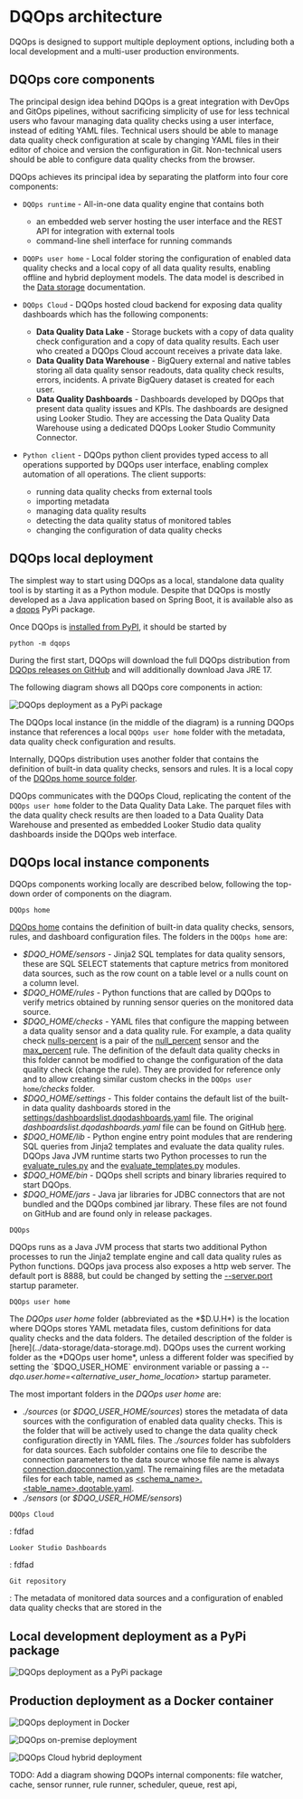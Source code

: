 # DQOps architecture
DQOps is designed to support multiple deployment options, including both a local development and a multi-user production environments.

## DQOps core components

The principal design idea behind DQOps is a great integration with DevOps and GitOps pipelines, without sacrificing 
simplicity of use for less technical users who favour managing data quality checks using a user interface, instead of
editing YAML files. Technical users should be able to manage data quality check configuration at scale by changing YAML
files in their editor of choice and version the configuration in Git. Non-technical users should be able to 
configure data quality checks from the browser.

DQOps achieves its principal idea by separating the platform into four core components:

- `DQOps runtime` - All-in-one data quality engine that contains both
    * an embedded web server hosting the user interface and the REST API for integration with external tools
    * command-line shell interface for running commands
  
- `DQOPs user home` - Local folder storing the configuration of enabled data quality checks and a local copy of all
  data quality results, enabling offline and hybrid deployment models.
  The data model is described in the [Data storage](../data-storage/data-storage.md) documentation.
 
- `DQOps Cloud` - DQOps hosted cloud backend for exposing data quality dashboards which has the following components:
    * **Data Quality Data Lake** - Storage buckets with a copy of data quality check configuration and a copy of
      data quality results. Each user who created a DQOps Cloud account receives a private data lake. 
    * **Data Quality Data Warehouse** - BigQuery external and native tables storing all data quality sensor readouts, data quality
      check results, errors, incidents. A private BigQuery dataset is created for each user.
    * **Data Quality Dashboards** - Dashboards developed by DQOps that present data quality issues and KPIs. The dashboards
      are designed using Looker Studio. They are accessing the Data Quality Data Warehouse using a dedicated
      DQOps Looker Studio Community Connector. 

- `Python client` - DQOps python client provides typed access to all operations supported by DQOps user interface, enabling
  complex automation of all operations. The client supports:
    * running data quality checks from external tools
    * importing metadata
    * managing data quality results
    * detecting the data quality status of monitored tables
    * changing the configuration of data quality checks


## DQOps local deployment
The simplest way to start using DQOps as a local, standalone data quality tool is by starting it as a Python module.
Despite that DQOps is mostly developed as a Java application based on Spring Boot, it is available also as a 
[dqops](https://pypi.org/project/dqops/) PyPi package.

Once DQOps is [installed from PyPI](../../working-with-dqo/installation/install-dqo-using-pip.md), it should be started by

  ```
  python -m dqops
  ```

During the first start, DQOps will download the full DQOps distribution from [DQOps releases on GitHub](https://github.com/dqops/dqo/releases)
and will additionally download Java JRE 17.

The following diagram shows all DQOps core components in action:

![DQOps deployment as a PyPi package](https://dqops.com/docs/images/architecture/DQOPs-pypi-package-instance-components-min.png)

The DQOps local instance (in the middle of the diagram) is a running DQOps instance that references a local
`DQOps user home` folder with the metadata, data quality check configuration and results.

Internally, DQOps distribution uses another folder that contains the definition of built-in data quality checks,
sensors and rules. It is a local copy of the [DQOps home source folder](https://github.com/dqops/dqo/tree/develop/home).

DQOps communicates with the DQOps Cloud, replicating the content of the `DQOps user home` folder to the 
Data Quality Data Lake. The parquet files with the data quality check results are then loaded to a Data Quality Data Warehouse
and presented as embedded Looker Studio data quality dashboards inside the DQOps web interface.

## DQOps local instance components
DQOps components working locally are described below, following the top-down order of components on the diagram.

`DQOps home`

[DQOps home](https://github.com/dqops/dqo/tree/develop/home) contains the definition of built-in data quality checks,
sensors, rules, and dashboard configuration files. The folders in the `DQOps home` are:

- *$DQO_HOME/sensors* - Jinja2 SQL templates for data quality sensors, these are SQL SELECT statements that capture
  metrics from monitored data sources, such as the row count on a table level or a nulls count on a column level.
- *$DQO_HOME/rules* - Python functions that are called by DQOps to verify metrics obtained by running sensor queries on the
  monitored data source.
- *$DQO_HOME/checks* - YAML files that configure the mapping between a data quality sensor and a data quality rule. 
  For example, a data quality check [nulls-percent](../../checks/column/nulls/nulls-count.md) is a pair of the
  [null_percent](../../reference/sensors/column/nulls-column-sensors.md) sensor and the [max_percent](../../reference/rules/Comparison.md#max-percent) rule.
  The definition of the default data quality checks in this folder cannot be modified to change the configuration
  of the data quality check (change the rule). They are provided for reference only and to allow creating similar custom checks
  in the `DQOps user home`*/checks* folder.
- *$DQO_HOME/settings* - This folder contains the default list of the built-in data quality dashboards stored in the
  [settings/dashboardslist.dqodashboards.yaml](../../reference/yaml/DashboardYaml.md) file. The original 
  *dashboardslist.dqodashboards.yaml* file can be found on GitHub
  [here](https://github.com/dqops/dqo/blob/develop/home/settings/dashboardslist.dqodashboards.yaml).
- *$DQO_HOME/lib* - Python engine entry point modules that are rendering SQL queries from Jinja2 templates and evaluate 
  the data quality rules. DQOps Java JVM runtime starts two Python processes to run the 
  [evaluate_rules.py](https://github.com/dqops/dqo/blob/develop/home/lib/evaluate_rules.py) and the
  [evaluate_templates.py](https://github.com/dqops/dqo/blob/develop/home/lib/evaluate_templates.py) modules. 
- *$DQO_HOME/bin* - DQOps shell scripts and binary libraries required to start DQOps.
- *$DQO_HOME/jars* - Java jar libraries for JDBC connectors that are not bundled and the DQOps combined jar library. These files are
  not found on GitHub and are found only in release packages.

`DQOps`

DQOps runs as a Java JVM process that starts two additional Python processes to run the Jinja2 template engine
and call data quality rules as Python functions. 
DQOps java process also exposes a http web server. The default port is 8888, but could be changed 
by setting the [--server.port](../../command-line-interface/dqo.md) startup parameter.

`DQOps user home`

The *DQOps user home* folder (abbreviated as the *$D.U.H*) is the location where DQOps stores YAML metadata files, custom definitions for data quality checks
and the data folders. The detailed description of the folder is [here](../data-storage/data-storage.md).
DQOps uses the current working folder as the *DQOps user home*, unless a different folder was specified
by setting the `$DQO_USER_HOME` environment variable or passing a *--dqo.user.home=<alternative_user_home_location>* startup parameter.

The most important folders in the *DQOps user home* are:

- *./sources* (or *$DQO_USER_HOME/sources*) stores the metadata of data sources with the configuration of enabled data quality checks.
  This is the folder that will be actively used to change the data quality check configuration directly in YAML files.
  The *./sources* folder has subfolders for data sources. Each subfolder contains one file to describe the connection parameters
  to the data source whose file name is always [connection.dqoconnection.yaml](../../reference/yaml/ConnectionYaml.md).
  The remaining files are the metadata files for each table, named as [<schema_name>.<table_name>.dqotable.yaml](../../reference/yaml/TableYaml.md). 
- *./sensors* (or *$DQO_USER_HOME/sensors*)

`DQOps Cloud`

: fdfad


`Looker Studio Dashboards`

: fdfad


`Git repository`

: The metadata of monitored data sources and a configuration of enabled data quality checks that are stored
in the 


## Local development deployment as a PyPi package

![DQOps deployment as a PyPi package](https://dqops.com/docs/images/architecture/DQOPs-pypi-package-instance-components-min.png)


## Production deployment as a Docker container

![DQOps deployment in Docker](https://dqops.com/docs/images/architecture/DQOPs-docker-instance-components-min.png)

![DQOps on-premise deployment](https://dqops.com/docs/images/architecture/DQOps-architecture-components-on-premise-min.png)

![DQOps Cloud hybrid deployment](https://dqops.com/docs/images/architecture/DQOps-architecture-components-hybrid-min.png)

TODO: Add a diagram showing DQOPs internal components: file watcher, cache, sensor runner, rule runner, scheduler, queue, rest api,